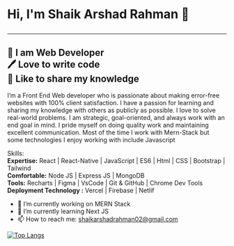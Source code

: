 # Hi, I'm Shaik Arshad Rahman 👋 <hr></hr>
##  👑  I am Web Developer <br> 🖊️ Love to write code <br> 🎤 Like to share my knowledge <br> 

I’m a Front End Web developer who is passionate about making error-free websites with 100% client satisfaction. I have a passion for learning and sharing my knowledge with others as publicly as possible. I love to solve real-world problems. I am strategic, goal-oriented, and always work with an end goal in mind. I pride myself on doing quality work and maintaining excellent communication. Most of the time I work with Mern-Stack but some technologies I enjoy working with include Javascript 

Skills: <br>**Expertise:** React | React-Native | JavaScript | ES6 | Html | CSS | Bootstrap | Tailwind <br> **Comfortable:** Node JS | Express JS | MongoDB <br>**Tools:** Recharts | Figma | VsCode | Git & GitHub | Chrome Dev Tools <br>**Deployment Technology :** Vercel | Firebase | Netlif


- 🔭 I’m currently working on MERN Stack 
- 🌱 I’m currently learning Next JS 
- 📫 How to reach me: shaikarshadrahman02@gmail.com 



[![Top Langs](https://github-readme-stats.vercel.app/api/top-langs/?username=arshadrahman02)](https://github.com/anuraghazra/github-readme-stats)




